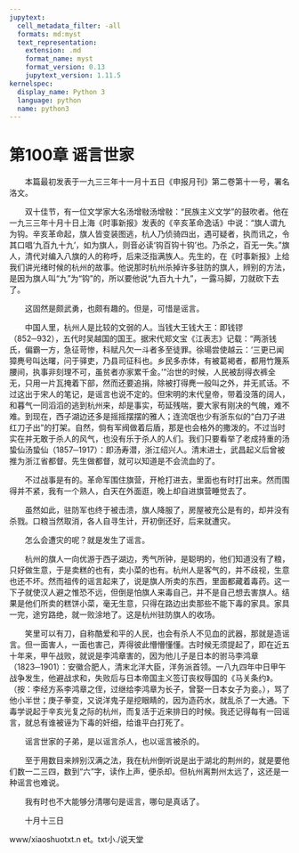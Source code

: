 ```yaml
---
jupytext:
  cell_metadata_filter: -all
  formats: md:myst
  text_representation:
    extension: .md
    format_name: myst
    format_version: 0.13
    jupytext_version: 1.11.5
kernelspec:
  display_name: Python 3
  language: python
  name: python3
---
```

# 第100章  谣言世家 

　　本篇最初发表于一九三三年十一月十五日《申报月刊》第二卷第十一号，署名洛文。 

　　双十佳节，有一位文学家大名汤增敡汤增敡：“民族主义文学”的鼓吹者。他在一九三三年十月十日上海《时事新报》发表的《辛亥革命逸话》中说：“旗人谓九为钩。辛亥革命起，旗人皆变装图逃，杭人乃侦骑四出，遇可疑者，执而讯之，令其口唱‘九百九十九’，如为旗人，则音必读‘钩百钩十钩’也。乃杀之，百无一失。”旗人，清代对编入八旗的人的称呼，后来泛指满族人。先生的，在《时事新报》上给我们讲光绪时候的杭州的故事。他说那时杭州杀掉许多驻防的旗人，辨别的方法，是因为旗人叫“九”为“钩”的，所以要他说“九百九十九”，一露马脚，刀就砍下去了。 

　　这固然是颇武勇，也颇有趣的。但是，可惜是谣言。 

　　中国人里，杭州人是比较的文弱的人。当钱大王钱大王：即钱镠（852─932），五代时吴越国的国王。据宋代郑文宝《江表志》记载：“两浙钱氏，偏霸一方，急征苛惨，科赋凡欠一斗者多至徒罪。徐瑒尝使越云：‘三更已闻獐麂号叫达曙，问于驿吏，乃县司征科也。乡民多赤体，有被葛褐者，都用竹篾系腰间，执事非刻理不可，虽贫者亦家累千金。’”治世的时候，人民被刮得衣裤全无，只用一片瓦掩着下部，然而还要追捐，除被打得麂一般叫之外，并无贰话。不过这出于宋人的笔记，是谣言也说不定的。但宋明的末代皇帝，带着没落的阔人，和暮气一同滔滔的逃到杭州来，却是事实，苟延残喘，要大家有刚决的气魄，难不难。到现在，西子湖边还多是摇摇摆摆的雅人；连流氓也少有浙东似的“白刀子进红刀子出”的打架。自然，倘有军阀做着后盾，那是也会格外的撒泼的。不过当时实在并无敢于杀人的风气，也没有乐于杀人的人们。我们只要看举了老成持重的汤蛰仙汤蛰仙（1857─1917）：即汤寿潜，浙江绍兴人。清末进士，武昌起义后曾被推为浙江省都督。先生做都督，就可以知道是不会流血的了。 

　　不过战事是有的。革命军围住旗营，开枪打进去，里面也有时打出来。然而围得并不紧，我有一个熟人，白天在外面逛，晚上却自进旗营睡觉去了。 

　　虽然如此，驻防军也终于被击溃，旗人降服了，房屋被充公是有的，却并没有杀戮。口粮当然取消，各人自寻生计，开初倒还好，后来就遭灾。 

　　怎么会遭灾的呢？就是发生了谣言。 

　　杭州的旗人一向优游于西子湖边，秀气所钟，是聪明的，他们知道没有了粮，只好做生意，于是卖糕的也有，卖小菜的也有。杭州人是客气的，并不歧视，生意也还不坏。然而祖传的谣言起来了，说是旗人所卖的东西，里面都藏着毒药。这一下子就使汉人避之惟恐不远，但倒是怕旗人来毒自己，并不是自己想去害旗人。结果是他们所卖的糕饼小菜，毫无生意，只得在路边出卖那些不能下毒的家具。家具一完，途穷路绝，就一败涂地了。这是杭州驻防旗人的收场。 

　　笑里可以有刀，自称酷爱和平的人民，也会有杀人不见血的武器，那就是造谣言。但一面害人，一面也害己，弄得彼此懵懵懂懂。古时候无须提起了，即在近五十年来，甲午战败，就说是李鸿章害的，因为他儿子是日本的驸马李鸿章（1823─1901）：安徽合肥人，清末北洋大臣，洋务派首领。一八九四年中日甲午战争发生，他避战求和，失败后与日本帝国主义签订丧权辱国的《马关条约》。（按：李经方系李鸿章之侄，过继给李鸿章为长子，曾娶一日本女子为妾。），骂了他小半世；庚子拳变，又说洋鬼子是挖眼睛的，因为造药水，就乱杀了一大通。下毒学说起于辛亥光复之际的杭州，而复活于近来排日的时候。我还记得每有一回谣言，就总有谁被诬为下毒的奸细，给谁平白打死了。 

　　谣言世家的子弟，是以谣言杀人，也以谣言被杀的。 

　　至于用数目来辨别汉满之法，我在杭州倒听说是出于湖北的荆州的，就是要他们数一二三四，数到“六”字，读作上声，便杀却。但杭州离荆州太远了，这还是一种谣言也难说。 

　　我有时也不大能够分清哪句是谣言，哪句是真话了。 

　　十月十三日 

www/xiaoshuotxt.n et。txt小./说天堂 

